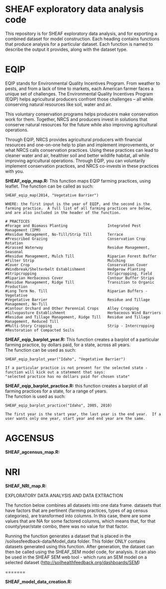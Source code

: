SHEAF exploratory data analysis code
=======

This repository is for SHEAF exploratory data analysis, and for exporting a combined dataset for model construction.  Each heading contains functions that produce analysis for a particular dataset.  Each function is named to describe the output it provides, along with the dataset type.


EQIP
=======

EQIP stands for Environmental Quality Incentives Program.  From weather to pests, and from a lack of time to markets, each American farmer faces a unique set of challenges. The Environmental Quality Incentives Program (EQIP) helps agricultural producers confront those challenges – all while conserving natural resources like soil, water and air.

This voluntary conservation programs helps producers make conservation work for them. Together, NRCS and producers invest in solutions that conserve natural resources for the future while also improving agricultural operations. 

Through EQIP, NRCS provides agricultural producers with financial resources and one-on-one help to plan and implement improvements, or what NRCS calls conservation practices. Using these practices can lead to cleaner water and air, healthier soil and better wildlife habitat, all while improving agricultural operations. Through EQIP, you can voluntarily implement conservation practices, and NRCS co-invests in these practices with you.


**SHEAF_eqip_map.R:**  This function maps EQIP farming practices, using leaflet.  The function can be called as such: 

    SHEAF_eqip_map(2014, "Vegetative Barrier")
    
    WHERE: the first input is the year of EQIP, and the second is the farming practice.  A full list of all farming practices are below, 
    and are also included in the header of the function.

    # PRACTICES
    #Forage and Biomass Planting                  Integrated Pest Management (IPM)            
    #Residue Management, No-Till/Strip Till       Terrace                                     
    #Prescribed Grazing                           Conservation Crop Rotation                  
    #Grassed Waterway                             Residue Management, Seasonal                
    #Residue Management, Mulch Till               Riparian Forest Buffer                      
    #Filter Strip                                 Mulching                                    
    #Cover Crop                                   Conservation Cover                          
    #Windbreak/Shelterbelt Establishment          Hedgerow Planting                           
    #Stripcropping                                Stripcropping, Field                        
    #Riparian Herbaceous Cover                    Contour Buffer Strips                       
    #Residue Management, Ridge Till               Transition to Organic Production            
    #Long Term No. Till                           Riparian Buffers - Vegetative               
    #Vegetative Barrier                           Residue and Tillage Management, No-Till     
    #Contour Orchard and Other Perennial Crops    Alley Cropping                              
    #Silvopasture Establishment                   Herbaceous Wind Barriers                    
    #Residue and Tillage Management, Ridge Till   Residue and Tillage Management, Reduced Till
    #Multi-Story Cropping                         Strip - Intercropping                       
    #Restoration of Compacted Soils              


**SHEAF_eqip_barplot_year.R:**  This function creates a barplot of a particular farming practice, by dollars paid, for a state, across all years.  
The function can be used as such:
    
    SHEAF_eqip_barplot_year("Idaho", "Vegetative Barrier")
    
    If a particular practice is not present for the selected state - function will kick out a statement that says: 
    "selected practice has no dollars paid for chosen state"
    

**SHEAF_eqip_barplot_practice.R:**  this function creates a barplot of all farming practices for a state, for a range of years.  
The function is used as such:

    SHEAF_eqip_barplot_practice("Idaho", 2005, 2010)
    
    The first year is the start year, the last year is the end year.  If a user wants only one year, start year and end year are the same.

AGCENSUS
=======

**SHEAF_agcensus_map.R:**

NRI
=======

**SHEAF_NRI_map.R:**


EXPLORATORY DATA ANALYSIS AND DATA EXTRACTION

The function below combines all datasets into one data frame.  datasets that have factors that are pertinent 
(farming practices, types of ag census categories), are transformed into columns.  In this case, there are some values that are NA 
for some factored columns, which means that, for that county/year/state combo, there was no value for that factor.

Running the function generates a dataset that is placed in the /soilsesfeedback-data/Model_data folder.  This folder ONLY contains datasets generated
using this function.  After generation, the dataset can then be called using the SHEAF_SEM model code, for analysis.  It can also be used in the 
SHEAF SEM web tool - which runs an SEM model on a selected dataset (http://soilhealthfeedback.org/dashboards/SEM)

=======

**SHEAF_model_data_creation.R:**







